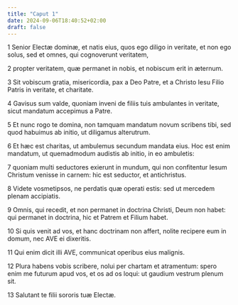 ```yaml
---
title: "Caput 1"
date: 2024-09-06T18:40:52+02:00
draft: false
---
```




1 Senior Electæ dominæ, et natis eius, quos ego diligo in veritate, et non ego solus, sed et omnes, qui cognoverunt veritatem,

2 propter veritatem, quæ permanet in nobis, et nobiscum erit in æternum.

3 Sit vobiscum gratia, misericordia, pax a Deo Patre, et a Christo Iesu Filio Patris in veritate, et charitate.

4 Gavisus sum valde, quoniam inveni de filiis tuis ambulantes in veritate, sicut mandatum accepimus a Patre.

5 Et nunc rogo te domina, non tamquam mandatum novum scribens tibi, sed quod habuimus ab initio, ut diligamus alterutrum.

6 Et hæc est charitas, ut ambulemus secundum mandata eius. Hoc est enim mandatum, ut quemadmodum audistis ab initio, in eo ambuletis:

7 quoniam multi seductores exierunt in mundum, qui non confitentur Iesum Christum venisse in carnem: hic est seductor, et antichristus.

8 Videte vosmetipsos, ne perdatis quæ operati estis: sed ut mercedem plenam accipiatis.

9 Omnis, qui recedit, et non permanet in doctrina Christi, Deum non habet: qui permanet in doctrina, hic et Patrem et Filium habet.

10 Si quis venit ad vos, et hanc doctrinam non affert, nolite recipere eum in domum, nec AVE ei dixeritis.

11 Qui enim dicit illi AVE, communicat operibus eius malignis.

12 Plura habens vobis scribere, nolui per chartam et atramentum: spero enim me futurum apud vos, et os ad os loqui: ut gaudium vestrum plenum sit.

13 Salutant te filii sororis tuæ Electæ.

